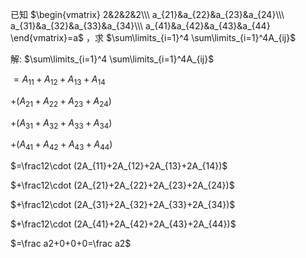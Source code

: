 已知 $\begin{vmatrix}  
2&2&2&2\\\  
a_{21}&a_{22}&a_{23}&a_{24}\\\  
a_{31}&a_{32}&a_{33}&a_{34}\\\  
a_{41}&a_{42}&a_{43}&a_{44}  
\end{vmatrix}=a$ ，求 $\sum\limits_{i=1}^4  
\sum\limits_{i=1}^4A_{ij}$  
  
  
解:  $\sum\limits_{i=1}^4  
\sum\limits_{i=1}^4A_{ij}$  
  
 $=A_{11}+A_{12}+A_{13}+A_{14}$  
  
 $+(A_{21}+A_{22}+A_{23}+A_{24})$  
  
 $+(A_{31}+A_{32}+A_{33}+A_{34})$  
  
 $+(A_{41}+A_{42}+A_{43}+A_{44})$  
  
 $=\frac12\cdot  
(2A_{11}+2A_{12}+2A_{13}+2A_{14})$  
  
 $+\frac12\cdot  
(2A_{21}+2A_{22}+2A_{23}+2A_{24})$  
  
 $+\frac12\cdot  
(2A_{31}+2A_{32}+2A_{33}+2A_{34})$  
  
 $+\frac12\cdot  
(2A_{41}+2A_{42}+2A_{43}+2A_{44})$  
  
 $=\frac a2+0+0+0=\frac a2$  
